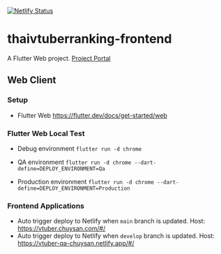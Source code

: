 [![Netlify Status](https://api.netlify.com/api/v1/badges/3f342da2-0855-4157-8aa3-985a78c1bf64/deploy-status)](https://app.netlify.com/sites/vtuber-chuysan/deploys)

# thaivtuberranking-frontend

A Flutter Web project. [Project Portal](https://www.notion.so/Thai-VTuber-Ranking-79d4f27e65214eab9fec4461f83baa77)

## Web Client

### Setup

- Flutter Web https://flutter.dev/docs/get-started/web

### Flutter Web Local Test

- Debug environment
`flutter run -d chrome`

- QA environment 
 `flutter run -d chrome --dart-define=DEPLOY_ENVIRONMENT=Qa`

- Production environment
 `flutter run -d chrome --dart-define=DEPLOY_ENVIRONMENT=Production`

### Frontend Applications
- Auto trigger deploy to Netlify when `main` branch is updated. Host: https://vtuber.chuysan.com/#/
- Auto trigger deploy to Netlify when `develop` branch is updated. Host: https://vtuber-qa-chuysan.netlify.app/#/
